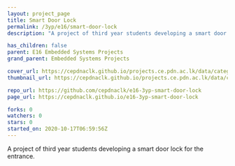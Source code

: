 ```yaml
---
layout: project_page
title: Smart Door Lock
permalink: /3yp/e16/smart-door-lock
description: "A project of third year students developing a smart door lock for the entrance."

has_children: false
parent: E16 Embedded Systems Projects
grand_parent: Embedded Systems Projects

cover_url: https://cepdnaclk.github.io/projects.ce.pdn.ac.lk/data/categories/3yp/cover_page.jpg
thumbnail_url: https://cepdnaclk.github.io/projects.ce.pdn.ac.lk/data/categories/3yp/thumbnail.jpg

repo_url: https://github.com/cepdnaclk/e16-3yp-smart-door-lock
page_url: https://cepdnaclk.github.io/e16-3yp-smart-door-lock

forks: 0
watchers: 0
stars: 0
started_on: 2020-10-17T06:59:56Z
---
```

A project of third year students developing a smart door lock for the entrance.

